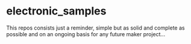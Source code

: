 # electronic_samples

This repos consists just a reminder, simple but as solid and complete as possible and on an ongoing basis for any future maker project... 